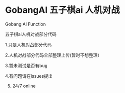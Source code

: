 # GobangAI 五子棋ai 人机对战
Gobang AI  Function

五子棋ai人机对战部分代码

1.只是人机对战部分代码

2.人机对战部分代码全部整理上传(暂时不想整理）

3.暂未测试是否有bug

4.有问题请在issues提出

5. 24/7 online


